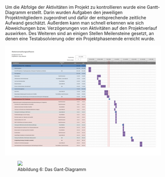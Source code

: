 Um die Abfolge der Aktivitäten im Projekt zu kontrollieren wurde eine Gantt-Diagramm erstellt. Darin wurden Aufgaben den jeweiligen Projektmitgliedern zugeordnet und dafür der entsprechende zeitliche Aufwand geschätzt. Außerdem kann man schnell erkennen wie sich Abweichungen bzw. Verzögerungen von Aktivitäten auf den Projektverlauf auswirken. Des Weiteren sind an einigen Stellen Meilensteine gesetzt, an denen eine Testabsolvierung oder ein Projektphasenende erreicht wurde.

![Alt-Text](https://raw.githubusercontent.com/notenverwaltung/Notenverwaltungssoftware/master/Bilder/Gant-Diagramm-1.png)
<figure>
  <img src="https://raw.githubusercontent.com/notenverwaltung/Notenverwaltungssoftware/blob/master/Bilder/Gant-Diagramm-2.png">
  <figcaption>Abbildung 6: Das Gant-Diagramm</figcaption>
</figure>


